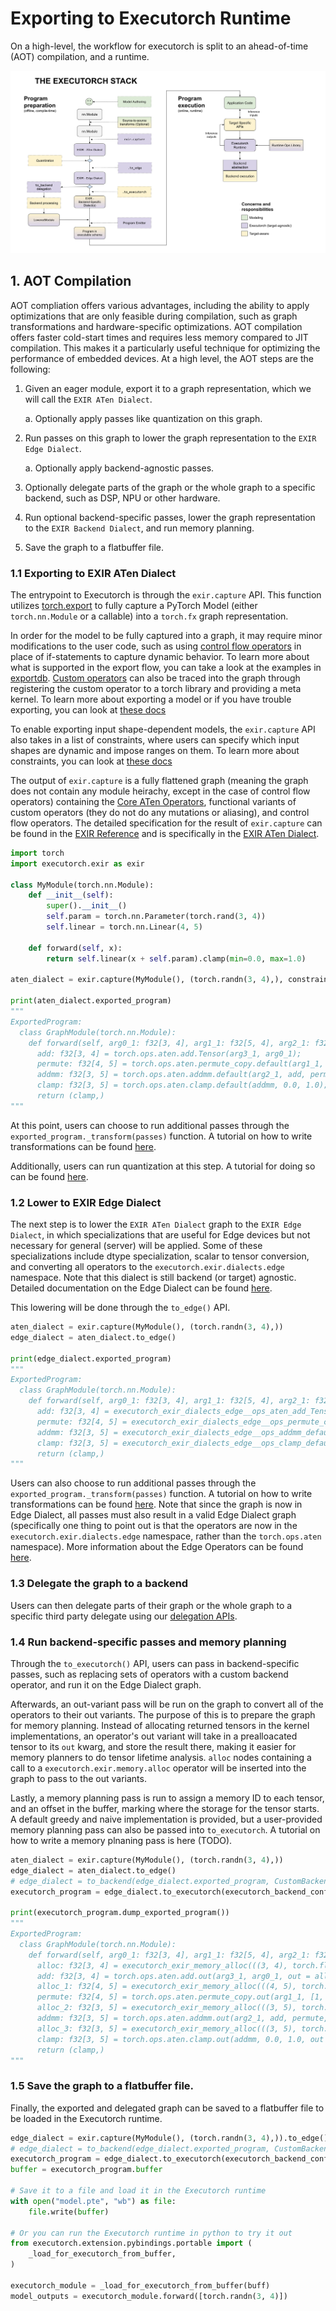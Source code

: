 # Exporting to Executorch Runtime

On a high-level, the workflow for executorch is split to an ahead-of-time (AOT)
compilation, and a runtime.

![](./executorch_stack.png)

## 1. AOT Compilation

AOT compliation offers various advantages, including the ability to apply
optimizations that are only feasible during compilation, such as graph
transformations and hardware-specific optimizations. AOT compilation offers
faster cold-start times and requires less memory compared to JIT compilation.
This makes it a particularly useful technique for optimizing the performance of
embedded devices. At a high level, the AOT steps are the following:

1. Given an eager module, export it to a graph representation, which we will
    call the `EXIR ATen Dialect`.

    a. Optionally apply passes like quantization on this graph.
2. Run passes on this graph to lower the graph representation to the
    `EXIR Edge Dialect`.

    a. Optionally apply backend-agnostic passes.
3. Optionally delegate parts of the graph or the whole graph to a specific
    backend, such as DSP, NPU or other hardware.
4. Run optional backend-specific passes, lower the graph representation to the
  `EXIR Backend Dialect`, and run memory planning.

5. Save the graph to a flatbuffer file.


### 1.1 Exporting to EXIR ATen Dialect

The entrypoint to Executorch is through the `exir.capture` API. This function
utilizes [torch.export](https://pytorch.org/docs/main/export.html) to
fully capture a PyTorch Model (either `torch.nn.Module` or a callable) into a
`torch.fx` graph representation.

In order for the model to
be fully captured into a graph, it may require minor modifications to the user
code, such as using [control flow operators](../ir_spec/control_flow.md) in
place of if-statements to capture dynamic behavior. To learn more about what
is supported in the export flow, you can take a look at the examples in
[exportdb](https://pytorch.org/docs/main/generated/exportdb/index.html).
[Custom operators](./custom_ops.md) can also be traced into the graph
through registering the custom operator to a torch library and providing a meta
kernel. To learn more about exporting a model or if you have trouble exporting,
you can look at [these docs](../export/00_export_manual.md)

To enable exporting input shape-dependent models, the `exir.capture` API also
takes in a list of constraints, where users can specify which input shapes are
dynamic and impose ranges on them. To learn more about constraints, you can look
at [these docs](../export/constraint_apis.md)

The output of `exir.capture` is a fully flattened graph (meaning the graph does
not contain any module heirachy, except in the case of control flow operators)
containing the
[Core ATen Operators](https://pytorch.org/docs/main/ir.html), functional
variants of custom
operators (they do not do any mutations or aliasing), and control flow
operators. The detailed specification for the result of `exir.capture` can be
found in the [EXIR Reference](../ir_spec/00_exir.md) and is specifically in the
[EXIR ATen Dialect](../ir_spec/01_aten_dialect.md).

```python
import torch
import executorch.exir as exir

class MyModule(torch.nn.Module):
    def __init__(self):
        super().__init__()
        self.param = torch.nn.Parameter(torch.rand(3, 4))
        self.linear = torch.nn.Linear(4, 5)

    def forward(self, x):
        return self.linear(x + self.param).clamp(min=0.0, max=1.0)

aten_dialect = exir.capture(MyModule(), (torch.randn(3, 4),), constraints)

print(aten_dialect.exported_program)
"""
ExportedProgram:
  class GraphModule(torch.nn.Module):
    def forward(self, arg0_1: f32[3, 4], arg1_1: f32[5, 4], arg2_1: f32[5], arg3_1: f32[3, 4]):
      add: f32[3, 4] = torch.ops.aten.add.Tensor(arg3_1, arg0_1);
      permute: f32[4, 5] = torch.ops.aten.permute_copy.default(arg1_1, [1, 0]);
      addmm: f32[3, 5] = torch.ops.aten.addmm.default(arg2_1, add, permute);
      clamp: f32[3, 5] = torch.ops.aten.clamp.default(addmm, 0.0, 1.0);
      return (clamp,)
"""
```

At this point, users can choose to run additional passes through the
`exported_program._transform(passes)` function. A tutorial on how to write
transformations can be found [here](./passes.md).

Additionally, users can run quantization at this step. A tutorial for doing so can be found [here](./quantization_flow.md).

### 1.2 Lower to EXIR Edge Dialect

The next step is to lower the `EXIR ATen Dialect` graph to the
`EXIR Edge Dialect`, in which specializations that are useful for Edge devices but not
necessary for general (server) will be applied. Some of these specializations
include dtype specialization, scalar to tensor conversion, and converting all
operators to the `executorch.exir.dialects.edge` namespace. Note that this
dialect is still backend (or target) agnostic. Detailed
documentation on the Edge Dialect can be found
[here](../ir_spec/02_edge_dialect.md).

This lowering will be done through the `to_edge()` API.

```python
aten_dialect = exir.capture(MyModule(), (torch.randn(3, 4),))
edge_dialect = aten_dialect.to_edge()

print(edge_dialect.exported_program)
"""
ExportedProgram:
  class GraphModule(torch.nn.Module):
    def forward(self, arg0_1: f32[3, 4], arg1_1: f32[5, 4], arg2_1: f32[5], arg3_1: f32[3, 4]):
      add: f32[3, 4] = executorch_exir_dialects_edge__ops_aten_add_Tensor(arg3_1, arg0_1);
      permute: f32[4, 5] = executorch_exir_dialects_edge__ops_permute_copy_default(arg1_1, [1, 0]);
      addmm: f32[3, 5] = executorch_exir_dialects_edge__ops_addmm_default(arg2_1, add, permute);
      clamp: f32[3, 5] = executorch_exir_dialects_edge__ops_clamp_default(addmm, 0.0, 1.0);
      return (clamp,)
"""
```

Users can also choose to run additional passes through the
`exported_program._transform(passes)` function. A tutorial on how to write
transformations can be found [here](./passes.md). Note that since the graph is
now in Edge Dialect, all passes must also result in a valid Edge Dialect graph
(specifically one thing to point out is that the operators are now in the
`executorch.exir.dialects.edge` namespace, rather than the `torch.ops.aten`
namespace). More information about the Edge Operators can be found [here](../ir_spec/02_edge_dialect.md#edge-operator).

### 1.3 Delegate the graph to a backend

Users can then delegate parts of their graph or the whole graph to a specific
third party delegate using our [delegation APIs](./backend_delegate.md).

### 1.4 Run backend-specific passes and memory planning

Through the `to_executorch()` API, users can pass in backend-specific
passes, such as replacing sets of operators with a custom backend operator, and
run it on the Edge Dialect graph.

Afterwards, an out-variant pass will be run on the graph to convert all of the
operators to their out variants. The purpose of this is to prepare the graph for
memory planning. Instead of allocating returned tensors in the kernel
implementations, an operator's out variant will take in a prealloacated tensor
to its `out` kwarg, and store the result there, making it easier for memory
planners to do tensor lifetime analysis. `alloc` nodes containing a call to a
`executorch.exir.memory.alloc` operator will be inserted into the graph to pass
to the out variants.

Lastly, a memory planning pass is run to assign a memory ID to each tensor, and
an offset in the buffer, marking where the storage for the tensor starts. A
default greedy and naive implementation is provided, but a user-provided memory
planning pass can also be passed into `to_executorch`. A tutorial on how to
write a memory plnaning pass is here (TODO).

```python
aten_dialect = exir.capture(MyModule(), (torch.randn(3, 4),))
edge_dialect = aten_dialect.to_edge()
# edge_dialect = to_backend(edge_dialect.exported_program, CustomBackendPartitioner)
executorch_program = edge_dialect.to_executorch(executorch_backend_config)

print(executorch_program.dump_exported_program())
"""
ExportedProgram:
  class GraphModule(torch.nn.Module):
    def forward(self, arg0_1: f32[3, 4], arg1_1: f32[5, 4], arg2_1: f32[5], arg3_1: f32[3, 4]):
      alloc: f32[3, 4] = executorch_exir_memory_alloc(((3, 4), torch.float32))
      add: f32[3, 4] = torch.ops.aten.add.out(arg3_1, arg0_1, out = alloc);
      alloc_1: f32[4, 5] = executorch_exir_memory_alloc(((4, 5), torch.float32))
      permute: f32[4, 5] = torch.ops.aten.permute_copy.out(arg1_1, [1, 0], out = alloc_1);
      alloc_2: f32[3, 5] = executorch_exir_memory_alloc(((3, 5), torch.float32))
      addmm: f32[3, 5] = torch.ops.aten.addmm.out(arg2_1, add, permute, out = alloc_2);
      alloc_3: f32[3, 5] = executorch_exir_memory_alloc(((3, 5), torch.float32))
      clamp: f32[3, 5] = torch.ops.aten.clamp.out(addmm, 0.0, 1.0, out = alloc3);
      return (clamp,)
"""
```

### 1.5 Save the graph to a flatbuffer file.

Finally, the exported and delegated graph can be saved to a flatbuffer file to
be loaded in the Executorch runtime.

```python
edge_dialect = exir.capture(MyModule(), (torch.randn(3, 4),)).to_edge()
# edge_dialect = to_backend(edge_dialect.exported_program, CustomBackendPartitioner)
executorch_program = edge_dialect.to_executorch(executorch_backend_config)
buffer = executorch_program.buffer

# Save it to a file and load it in the Executorch runtime
with open("model.pte", "wb") as file:
    file.write(buffer)

# Or you can run the Executorch runtime in python to try it out
from executorch.extension.pybindings.portable import (
    _load_for_executorch_from_buffer,
)

executorch_module = _load_for_executorch_from_buffer(buff)
model_outputs = executorch_module.forward([torch.randn(3, 4)])
```
